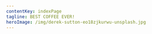 ```yaml
---
contentKey: indexPage
tagline: BEST COFFEE EVER!
heroImage: /img/derek-sutton-eo18zjkurwu-unsplash.jpg
---
```

